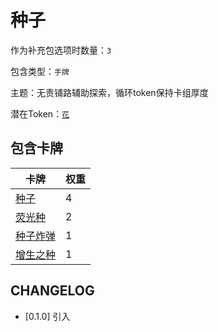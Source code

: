# 种子

作为补充包选项时数量：`3`

包含类型：`手牌`

主题：无责铺路辅助探索，循环token保持卡组厚度

潜在Token：[`花`](花.md)

## 包含卡牌

卡牌 | 权重
--- | ---
[种子](../卡牌/种子.md) | 4
[荧光种](../卡牌/荧光种.md) | 2
[种子炸弹](../卡牌/种子炸弹.md) | 1
[增生之种](../卡牌/增生之种.md) | 1

## CHANGELOG

- [0.1.0] 引入
